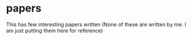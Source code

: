 papers
======

This has few interesting papers written (None of these are written by me. I am just putting them here for reference)